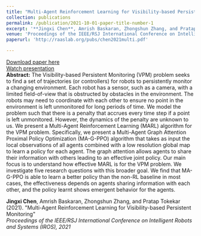 ```yaml
---
title: "Multi-Agent Reinforcement Learning for Visibility-based Persistent Monitoring"
collection: publications
permalink: /publication/2021-10-01-paper-title-number-1
excerpt: '**Jingxi Chen**, Amrish Baskaran, Zhongshun Zhang, and Pratap Tokekar (2021). &quot;'
venue: 'Proceedings of the IEEE/RSJ International Conference on Intelligent Robots and Systems (IROS 2021)'
paperurl: 'http://raaslab.org/pubs/chen2021multi.pdf'

---
```

[Download paper here](http://raaslab.org/pubs/chen2021multi.pdf) <br />
[Watch presentation](https://www.youtube.com/watch?v=KpRwpBaBrGQ) <br/>
**Abstract:**
The Visibility-based Persistent Monitoring (VPM) problem seeks to find a set of trajectories (or controllers) for robots to persistently monitor a changing environment. Each robot has a sensor, such as a camera, with a limited field-of-view that is obstructed by obstacles in the environment. The robots may need to coordinate with each other to ensure no point in the environment is left unmonitored for long periods of time. We model the problem such that there is a penalty that accrues every time step if a point is left unmonitored. However, the dynamics of the penalty are unknown to us. We present a Multi-Agent Reinforcement Learning (MARL) algorithm for the VPM problem. Specifically, we present a Multi-Agent Graph Attention Proximal Policy Optimization (MA-G-PPO) algorithm that takes as input the local observations of all agents combined with a low resolution global map to learn a policy for each agent. The graph attention allows agents to share their information with others leading to an effective joint policy. Our main focus is to understand how effective MARL is for the VPM problem. We investigate five research questions with this broader goal. We find that MA-G-PPO is able to learn a better policy than the non-RL baseline in most cases, the effectiveness depends on agents sharing information with each other, and the policy learnt shows emergent behavior for the agents.


**Jingxi Chen**, Amrish Baskaran, Zhongshun Zhang, and Pratap Tokekar (2021). &quot;Multi-Agent Reinforcement Learning for Visibility-based Persistent Monitoring&quot; <br /><i>Proceedings of the IEEE/RSJ International Conference on Intelligent Robots and Systems (IROS), 2021</i><br /> 